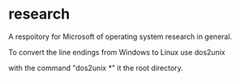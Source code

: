 # research
A respoitory for Microsoft of operating system research in general.

To convert the line endings from Windows to Linux use dos2unix

with the command "dos2unix *" it the root directory.
